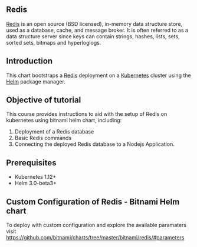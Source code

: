 ## Redis

[Redis](https://redis.io/topics/introduction) is an open source (BSD licensed), in-memory data structure store, used as a database, cache, and message broker. It is often referred to as a data structure server since keys can contain strings, hashes, lists, sets, sorted sets, bitmaps and hyperloglogs.

## Introduction

This chart bootstraps a [Redis](https://github.com/bitnami/charts/tree/master/bitnami/redis/#installing-the-chart) deployment on a [Kubernetes](http://kubernetes.io) cluster using the [Helm](https://helm.sh) package manager.

## Objective of tutorial

This course provides instructions to aid with the setup of Redis on kubernetes using bitnami helm chart, including:
1. Deployment of a Redis database
2. Basic Redis commands
3. Connecting the deployed Redis database to a Nodejs Application.

## Prerequisites

- Kubernetes 1.12+
- Helm 3.0-beta3+

## Custom Configuration of Redis - Bitnami Helm chart

To deploy with custom configuration and explore the available paramaters visit https://github.com/bitnami/charts/tree/master/bitnami/redis/#parameters

